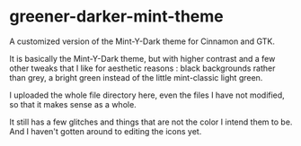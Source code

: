 # greener-darker-mint-theme
A customized version of the Mint-Y-Dark theme for Cinnamon and GTK.

It is basically the Mint-Y-Dark theme, but with higher contrast and a few other tweaks that I like for aesthetic reasons : black backgrounds rather than grey, a bright green instead of the little mint-classic light green.

I uploaded the whole file directory here, even the files I have not modified, so that it makes sense as a whole.

It still has a few glitches and things that are not the color I intend them to be. And I haven't gotten around to editing the icons yet.
